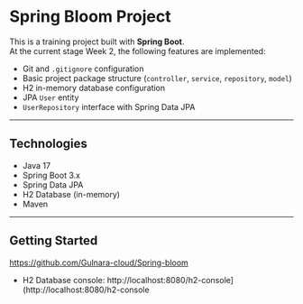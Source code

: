 # Spring Bloom Project

This is a training project built with **Spring Boot**.  
At the current stage Week 2, the following features are implemented:

- Git and `.gitignore` configuration  
- Basic project package structure (`controller`, `service`, `repository`, `model`)  
- H2 in-memory database configuration  
- JPA `User` entity  
- `UserRepository` interface with Spring Data JPA  

---

## Technologies
- Java 17  
- Spring Boot 3.x  
- Spring Data JPA  
- H2 Database (in-memory)  
- Maven  

---

## Getting Started

https://github.com/Gulnara-cloud/Spring-bloom

- H2 Database console: http://localhost:8080/h2-console](http://localhost:8080/h2-console
